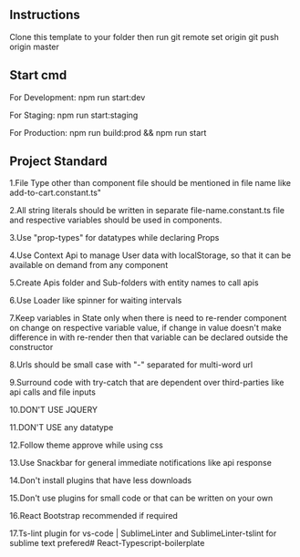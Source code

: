## Instructions

Clone this template to your folder then run 
git remote set origin <your-rep-name>
git push origin master


## Start cmd

For Development: npm run start:dev

For Staging: npm run start:staging

For Production: npm run build:prod && npm run start

## Project Standard

1.File Type other than component file should be mentioned in file name like  add-to-cart.constant.ts" 

2.All string literals should be written in separate file-name.constant.ts file and  respective variables should be used in components.

3.Use "prop-types" for datatypes while declaring Props 

4.Use Context Api to manage User data with localStorage, so that it can be available on demand from any component

5.Create Apis folder and Sub-folders with entity names to call apis

6.Use Loader like spinner for waiting intervals 

7.Keep variables in State only when there is need to re-render component on change on respective variable value, if change in value doesn't make difference in with re-render then that variable can be declared outside the constructor

8.Urls should be small case with "-" separated for multi-word url

9.Surround code with try-catch that are dependent over third-parties like api calls and file inputs

10.DON'T USE JQUERY

11.DON'T USE any datatype

12.Follow theme approve while using css

13.Use Snackbar for general immediate notifications like api response

14.Don't install plugins that have less downloads

15.Don't use plugins for small code or that can be written on your own

16.React Bootstrap recommended if required

17.Ts-lint plugin for vs-code | SublimeLinter and  SublimeLinter-tslint for sublime text prefered# React-Typescript-boilerplate

